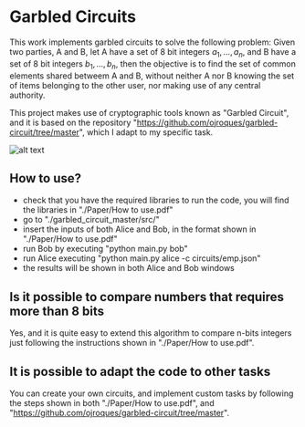 # Garbled Circuits

This work implements garbled circuits to solve the following problem: Given two parties, A and B, let A have a set of 8 bit integers $a_1, \dots, a_n$, and B have a set of 8 bit integers $b_1, \dots, b_n$, then the objective is to find the set of common elements shared betweem A and B, without neither A nor B knowing the set of items belonging to the other user, nor making use of any central authority.

This project makes use of cryptographic tools known as "Garbled Circuit", and it is based on the repository "https://github.com/ojroques/garbled-circuit/tree/master", which I adapt to my specific task.

![alt text](https://github.com/RepresentativeOnMission/Garbled-Circuits-Implementation-Find-common-elements-in-two-set-of-integers/blob/main/Paper/images8bit_circuit.PNG/?raw=true)


## How to use?
* check that you have the required libraries to run the code, you will find the libraries in "./Paper/How to use.pdf"
* go to "./garbled_circuit_master/src/"
* insert the inputs of both Alice and Bob, in the format shown in "./Paper/How to use.pdf"
* run Bob by executing "python main.py bob"
* run Alice executing "python main.py alice -c circuits/emp.json"
* the results will be shown in both Alice and Bob windows

## Is it possible to compare numbers that requires more than 8 bits
Yes, and it is quite easy to extend this algorithm to compare n-bits integers just following the instructions shown in "./Paper/How to use.pdf".

## It is possible to adapt the code to other tasks
You can create your own circuits, and implement custom tasks by following the steps shown in both "./Paper/How to use.pdf", and "https://github.com/ojroques/garbled-circuit/tree/master".
